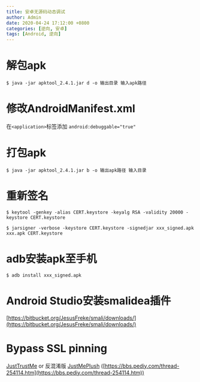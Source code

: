 ```yaml
---
title: 安卓无源码动态调试
author: Admin
date: 2020-04-24 17:12:00 +0800
categories: [逆向, 安卓]
tags: [Android, 逆向]
---
```


# 解包apk

```console
$ java -jar apktool_2.4.1.jar d -o 输出目录 输入apk路径
```

# 修改AndroidManifest.xml

在```<application>```标签添加 ```android:debuggable="true"```


# 打包apk

```console
$ java -jar apktool_2.4.1.jar b -o 输出apk路径 输入目录
```

# 重新签名

```console
$ keytool -genkey -alias CERT.keystore -keyalg RSA -validity 20000 -keystore CERT.keystore

$ jarsigner -verbose -keystore CERT.keystore -signedjar xxx_signed.apk xxx.apk CERT.keystore
```

# adb安装apk至手机

```console
$ adb install xxx_signed.apk
```

# Android Studio安装smalidea插件

[https://bitbucket.org/JesusFreke/smali/downloads/](https://bitbucket.org/JesusFreke/smali/downloads/)

# Bypass SSL pinning

[JustTrustMe](https://github.com/Fuzion24/JustTrustMe) or 反混淆版 [JustMePlush](https://github.com/fazzzzzzz/rce.today/raw/master/_uploads/JustMePlush--8.25.0.10.apk) ([https://bbs.pediy.com/thread-254114.htm](https://bbs.pediy.com/thread-254114.htm))